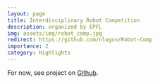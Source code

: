 ```yaml
---
layout: page
title: Interdisciplinary Robot Competition
description: organized by EPFL
img: assets/img/robot_comp.jpg
redirect: https://github.com/nlugon/Robot-Comp
importance: 2
category: Highlights
---
```



For now, see project on <a href="https://github.com/nlugon/Robot-Comp">Github</a>.


